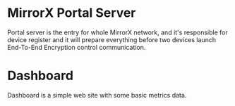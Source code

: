 # MirrorX Portal Server

Portal server is the entry for whole MirrorX network, and it's responsible for device register and it will prepare everything before two devices launch End-To-End Encryption control communication.

# Dashboard

Dashboard is a simple web site with some basic metrics data.
